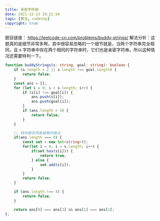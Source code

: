 ```yaml
---
title: 亲密字符串
date: 2021-12-13 14:21:54
tags: [算法, codetop]
copyright: true
---
```

题目链接：
https://leetcode-cn.com/problems/buddy-strings/
解法分析：这题真的是细节非常多啊，其中很容易忽略的一个细节就是，当两个字符串完全相同，且 s 字符串中存在两个相同的字符串时，它们也是亲密字符串。所以这种情况还需要特判一下。

```ts
function buddyStrings(s: string, goal: string): boolean {
    if (s.length < 2 || s.length !== goal.length) {
        return false;
    }
    const ans = [];
    for (let i = 0; i < s.length; i++) {
        if (s[i] !== goal[i]) {
            ans.push(s[i]);
            ans.push(goal[i]);
        }
        if (ans.length > 4) {
            return false;
        }
    }

    // 特判两字符串相等的情况
    if(ans.length === 0) {
        const set = new Set<string>();
        for(let i = 0; i < s.length; i++) {
            if(set.has(s[i])) {
                return true;
            } else {
                set.add(s[i]);
            }
        }
        return false;
    }

    if (ans.length !== 4) {
        return false;
    }

    return ans[0] === ans[3] && ans[1] === ans[2];
};
```